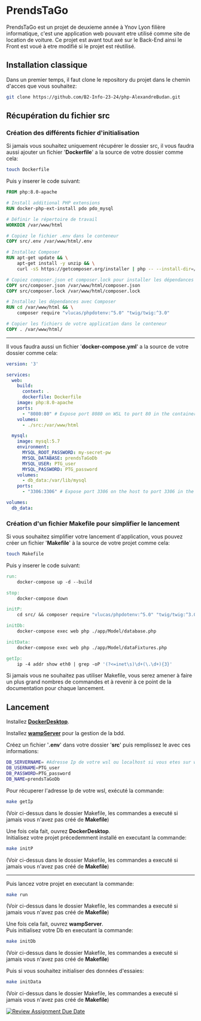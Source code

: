 
# PrendsTaGo

PrendsTaGo est un projet de deuxieme année à Ynov Lyon filière informatique, c'est une application web pouvant etre utilisé comme site de location de voiture. Ce projet est avant tout axé sur le Back-End ainsi le Front est voué à etre modifié si le projet est réutilisé.


## Installation classique

Dans un premier temps, il faut clone le repository du projet dans le chemin d'acces que vous souhaitez: 

```bash
git clone https://github.com/B2-Info-23-24/php-AlexandreBudan.git
```

## Récupération du fichier src

### Création des différents fichier d'initialisation

Si jamais vous souhaitez uniquement récupérer le dossier src, il vous faudra aussi ajouter un fichier '__Dockerfile__' a la source de votre dossier comme cela:

```bash
touch Dockerfile
```

Puis y inserer le code suivant:

```Dockerfile
FROM php:8.0-apache

# Install additional PHP extensions
RUN docker-php-ext-install pdo pdo_mysql

# Définir le répertoire de travail
WORKDIR /var/www/html

# Copiez le fichier .env dans le conteneur
COPY src/.env /var/www/html/.env

# Installez Composer
RUN apt-get update && \
    apt-get install -y unzip && \
    curl -sS https://getcomposer.org/installer | php -- --install-dir=/usr/local/bin --filename=composer

# Copiez composer.json et composer.lock pour installer les dépendances
COPY src/composer.json /var/www/html/composer.json
COPY src/composer.lock /var/www/html/composer.lock

# Installez les dépendances avec Composer
RUN cd /var/www/html && \
    composer require "vlucas/phpdotenv:^5.0" "twig/twig:^3.0"

# Copier les fichiers de votre application dans le conteneur
COPY . /var/www/html/
```

---

Il vous faudra aussi un fichier '__docker-compose.yml__' a la source de votre dossier comme cela:

```yml
version: '3'

services:
  web:
    build:
      context: .
      dockerfile: Dockerfile
    image: php:8.0-apache
    ports:
      - "8080:80" # Expose port 8080 on WSL to port 80 in the container
    volumes:
      - ./src:/var/www/html

  mysql:
    image: mysql:5.7
    environment:
      MYSQL_ROOT_PASSWORD: my-secret-pw
      MYSQL_DATABASE: prendsTaGoDb
      MYSQL_USER: PTG_user
      MYSQL_PASSWORD: PTG_password
    volumes:
      - db_data:/var/lib/mysql
    ports:
      - "3306:3306" # Expose port 3306 on the host to port 3306 in the container

volumes:
  db_data:

```

### Création d'un fichier Makefile pour simplifier le lancement

Si vous souhaitez simplifier votre lancement d'application, vous pouvez créer un fichier '__Makefile__' à la source de votre projet comme cela:

```bash
touch Makefile
```

Puis y inserer le code suivant:

```Makefile
run:
	docker-compose up -d --build

stop:
	docker-compose down

initP:
	cd src/ && composer require "vlucas/phpdotenv:^5.0" "twig/twig:^3.0"

initDb:
	docker-compose exec web php ./app/Model/database.php

initData:
	docker-compose exec web php ./app/Model/dataFixtures.php

getIp:
	ip -4 addr show eth0 | grep -oP '(?<=inet\s)\d+(\.\d+){3}'
```

Si jamais vous ne souhaitez pas utiliser Makefile, vous serez amener à faire un plus grand nombres de commandes et à revenir à ce point de la documentation pour chaque lancement.
## Lancement

Installez [__DockerDesktop__](https://www.docker.com/products/docker-desktop/).  

Installez [__wampServer__](https://www.wampserver.com/) pour la gestion de la bdd.   

Créez un fichier '__.env__' dans votre dossier '__src__' puis remplissez le avec ces informations:

```bash
DB_SERVERNAME= #Adresse Ip de votre wsl ou localhost si vous etes sur windows
DB_USERNAME=PTG_user
DB_PASSWORD=PTG_password
DB_NAME=prendsTaGoDb
```

Pour récuperer l'adresse Ip de votre wsl, exécuté la commande:

```bash
make getIp
```
(Voir ci-dessus dans le dossier Makefile, les commandes a executé si jamais vous n'avez pas créé de __Makefile__)
  
Une fois cela fait, ouvrez __DockerDesktop__.  
Initialisez votre projet précedemment installé en executant la commande:

```bash
make initP
```
(Voir ci-dessus dans le dossier Makefile, les commandes a executé si jamais vous n'avez pas créé de __Makefile__)

---

Puis lancez votre projet en executant la commande:

```bash
make run
```
(Voir ci-dessus dans le dossier Makefile, les commandes a executé si jamais vous n'avez pas créé de __Makefile__)

Une fois cela fait, ouvrez __wampServer__.  
Puis initialisez votre Db en executant la commande:

```bash
make initDb
```
(Voir ci-dessus dans le dossier Makefile, les commandes a executé si jamais vous n'avez pas créé de __Makefile__)

Puis si vous souhaitez initialiser des données d'essaies:

```bash
make initData
```
(Voir ci-dessus dans le dossier Makefile, les commandes a executé si jamais vous n'avez pas créé de __Makefile__)

[![Review Assignment Due Date](https://classroom.github.com/assets/deadline-readme-button-24ddc0f5d75046c5622901739e7c5dd533143b0c8e959d652212380cedb1ea36.svg)](https://classroom.github.com/a/YbKxHPdJ)